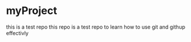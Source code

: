 # myProject
this is a test repo 
this repo is a test repo to learn how to use git and githup effectivly

